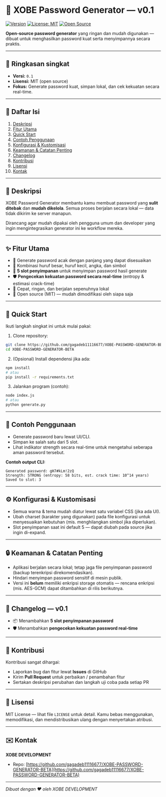 # 🔐 XOBE Password Generator — v0.1

[![Version](https://img.shields.io/badge/version-0.1-blue)](https://github.com/gagadeb11116677/XOBE-PASSWORD-GENERATOR-BETA)
[![License: MIT](https://img.shields.io/badge/License-MIT-yellow.svg)](LICENSE)
[![Open Source](https://img.shields.io/badge/open--source-yes-green.svg)](https://github.com/gagadeb11116677/XOBE-PASSWORD-GENERATOR-BETA)

**Open‑source password generator** yang ringan dan mudah digunakan — dibuat untuk menghasilkan password kuat serta menyimpannya secara praktis.

---

## 📌 Ringkasan singkat

* **Versi:** `0.1`
* **Lisensi:** MIT (open source)
* **Fokus:** Generate password kuat, simpan lokal, dan cek kekuatan secara real-time.

---

## 🧭 Daftar Isi

1. [Deskripsi](#deskripsi)
2. [Fitur Utama](#fitur-utama)
3. [Quick Start](#quick-start)
4. [Contoh Penggunaan](#contoh-penggunaan)
5. [Konfigurasi & Kustomisasi](#konfigurasi--kustomisasi)
6. [Keamanan & Catatan Penting](#keamanan--catatan-penting)
7. [Changelog](#changelog--v01)
8. [Kontribusi](#kontribusi)
9. [Lisensi](#lisensi)
10. [Kontak](#kontak)

---

## 📖 Deskripsi

XOBE Password Generator membantu kamu membuat password yang **sulit ditebak** dan **mudah dikelola**. Semua proses berjalan secara lokal — data tidak dikirim ke server manapun.

Dirancang agar mudah dipakai oleh pengguna umum dan developer yang ingin mengintegrasikan generator ini ke workflow mereka.

---

## ✨ Fitur Utama

* 🔑 Generate password acak dengan panjang yang dapat disesuaikan
* 🔡 Kombinasi huruf besar, huruf kecil, angka, dan simbol
* 💾 **5 slot penyimpanan** untuk menyimpan password hasil generate
* 🛡 **Pengecekan kekuatan password secara real-time** (entropy & estimasi crack-time)
* 🚀 Cepat, ringan, dan berjalan sepenuhnya lokal
* 📂 Open source (MIT) — mudah dimodifikasi oleh siapa saja

---

## 🚀 Quick Start

Ikuti langkah singkat ini untuk mulai pakai:

1. Clone repository:

```bash
git clone https://github.com/gagadeb11116677/XOBE-PASSWORD-GENERATOR-BETA.git
cd XOBE-PASSWORD-GENERATOR-BETA
```

2. (Opsional) Install dependensi jika ada:

```bash
npm install
# atau
pip install -r requirements.txt
```

3. Jalankan program (contoh):

```bash
node index.js
# atau
python generate.py
```

---

## 🧾 Contoh Penggunaan

* Generate password baru lewat UI/CLI.
* Simpan ke salah satu dari 5 slot.
* Lihat indikator strength secara real-time untuk mengetahui seberapa aman password tersebut.

**Contoh output CLI:**

```text
Generated password: gH7#kLm!2zQ
Strength: STRONG (entropy: 58 bits, est. crack time: 10^14 years)
Saved to slot: 3
```

---

## ⚙️ Konfigurasi & Kustomisasi

* Semua warna & tema mudah diatur lewat satu variabel CSS (jika ada UI).
* Ubah charset (karakter yang digunakan) pada file konfigurasi untuk menyesuaikan kebutuhan (mis. menghilangkan simbol jika diperlukan).
* Slot penyimpanan saat ini default 5 — dapat diubah pada source jika ingin di-expand.

---

## 🔒 Keamanan & Catatan Penting

* Aplikasi berjalan secara lokal; tetap jaga file penyimpanan password (backup terenkripsi direkomendasikan).
* Hindari menyimpan password sensitif di mesin publik.
* Versi ini **belum** memiliki enkripsi storage otomatis — rencana enkripsi (mis. AES-GCM) dapat ditambahkan di rilis berikutnya.

---

## 📜 Changelog — v0.1

* 📦 Menambahkan **5 slot penyimpanan password**
* 🛡 Menambahkan **pengecekan kekuatan password real-time**

---

## 🤝 Kontribusi

Kontribusi sangat dihargai:

* Laporkan bug dan fitur lewat **Issues** di GitHub
* Kirim **Pull Request** untuk perbaikan / penambahan fitur
* Sertakan deskripsi perubahan dan langkah uji coba pada setiap PR

---

## 📝 Lisensi

MIT License — lihat file `LICENSE` untuk detail. Kamu bebas menggunakan, memodifikasi, dan mendistribusikan ulang dengan menyertakan atribusi.

---

## ✉️ Kontak

**XOBE DEVELOPMENT**

* Repo: [https://github.com/gagadeb11116677/XOBE-PASSWORD-GENERATOR-BETA](https://github.com/gagadeb11116677/XOBE-PASSWORD-GENERATOR-BETA)

---

*Dibuat dengan ❤️ oleh XOBE DEVELOPMENT*
